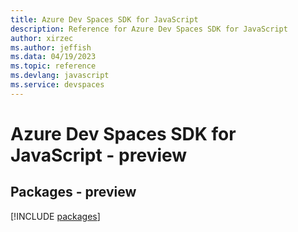 ```yaml
---
title: Azure Dev Spaces SDK for JavaScript
description: Reference for Azure Dev Spaces SDK for JavaScript
author: xirzec
ms.author: jeffish
ms.data: 04/19/2023
ms.topic: reference
ms.devlang: javascript
ms.service: devspaces
---
```

# Azure Dev Spaces SDK for JavaScript - preview
## Packages - preview
[!INCLUDE [packages](dev-spaces-index.md)]